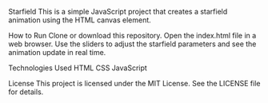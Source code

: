 Starfield
This is a simple JavaScript project that creates a starfield animation using the HTML canvas element.

How to Run
Clone or download this repository.
Open the index.html file in a web browser.
Use the sliders to adjust the starfield parameters and see the animation update in real time.

Technologies Used
HTML
CSS
JavaScript

License
This project is licensed under the MIT License. See the LICENSE file for details.
